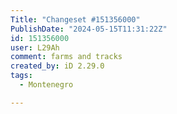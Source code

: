```yaml
---
Title: "Changeset #151356000"
PublishDate: "2024-05-15T11:31:22Z"
id: 151356000
user: L29Ah
comment: farms and tracks
created_by: iD 2.29.0
tags:
  - Montenegro

---
```


